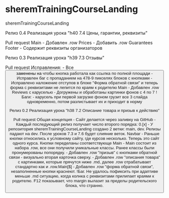 # sheremTrainingCourseLanding
sheremTrainingCourseLanding

Релиз 0.4
Реализация урока "h40 7.4 Цены, гарантии, реквизиты"

Pull request
	Main
	- Добавлен .row Prices
	- Добавить .row Guarantees
	Footer
	- Содержит реквизиты организаторов

Релиз 0.3
Реализация урока "h39 7.3 Отзывы"

Pull request
	Исправления:
		- Все <button> заменены на <a> чтобы кнопка работала как ссылка по полной площади
		- Исправлен баг с пропаданием на 478-9 пикселях блоков с кнопками
		- Исправлено наложение отступов в блоке "Форма обратной связи" и теперь форма с реквизитами не лепится по краям к родителю
	Main
		- Добавлен .row Reviews с каруселью
		- Догружены и обработаны картинки фонов с 4 по 7
	!Баги:
		- карусель при первой загрузке фоном грузит все 3 слайда одновременно, потом разлистывает их и приходит в норму

Релиз 0.2
Реализация урока "h38 7.2 Описание товара и призыв к действию"

Pull request
	Общая концепция
		- Сайт делается через заливку на GitHub
		- Каждый последующий релиз получает число второго порядка: 0.[x]
		- У репозитория sheremTrainingCourseLanding создано 2 ветки: main, dev. Релизы падают на dev. После уроков 7.3 и 7.6 будет слияние веток.
	Navbar
		- Раньше кнопки относились к условному сайту, где курсов несколько. Теперь это сайт одного курса. Кнопки переделаны соответствующе 
	Main
		- Main состоит из набора .row, все они получили уникальные классы. Ранее классы были пронумерованы попорядку.
		- Добавлен .row "призыв" с кнопками обратной связи - визуально вторая карточка сверху.
		- Добавлен .row "описания товара" с картинками, которые прячутся ниже .md, далее .row отрабатывает стандартно как и .row.Main[$]
		- Добавлен .row "форма обратной связи", незаполненные кнопки краснеют.
		!Баг. Не удалось пофиксить при адаптиве меньше .md ситуацию, когда колнка с реквизитами прилипает краями к родителю. F12 показывает, что margin вылазит за пределы родительского блока, что странно.